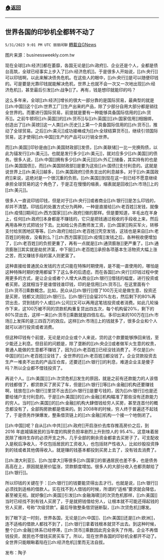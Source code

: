 ###  [:house:返回](README.md)
---


## 世界各国的印钞机全都转不动了
`5/31/2023 9:01 PM UTC 丽丽闲聊` [轉載自GNews](https://gnews.org/articles/1346981)

图片来源：businessweekly.com.tw  

现在全球[[zh:经济]]都在萎靡，各国无论是[[zh:政府]]、企业还是个人，全都是债台高筑，全球已经事实上步入了[[zh:经济危机]]。于是很多人开始说，[[zh:央行]]可以印钱啊，以此来解决债务危机。在这些人的眼中，[[zh:央行]]是可以随便印钱的。可是要是光靠印钱就能解决危机，世界上也就不会一次又一次地出现[[zh:经济危机]]，甚至最后引发[[zh:战争]]了。再有，钱是想印就能印的吗？  

这么多年来，全球[[zh:经济]]增长的很大一部分靠的是国际贸易，最典型的就是[[zh:中国]]这个[[zh:世界工厂]]生产出来的产品，除了少部分自用大部分都是销往全世界的。而要进行国际贸易，前提就是要有一种能够具备国际信用的[[zh:货币]]。之前牛顿将[[zh:英国]]的[[zh:货币]]与[[zh:英国]][[zh:国家信用]]相捆绑，创造出了[[zh:英镑]]这一人类[[zh:历史]]上第一个具备国际信用的[[zh:货币]]，推动了全球贸易。之后[[zh:美元]]成功接棒成为[[zh:全球结算货币]]，继续引领国际贸易，这才使得[[zh:中国]]生产的产品可以行销全世界。  

而[[zh:美国]]印钞是由[[zh:美国财政部]]发债，[[zh:美联储]]一比一兑换购债，以此为锚发行[[zh:美元]]。也就是发行多少[[zh:美元]]，就对应多少[[zh:美国]]的债务。很多人说，[[zh:中国]]拥有多少[[zh:美元]][[zh:外汇]]储备，其实持有的也是[[zh:美国国债]]，而[[zh:美国财政部]]是要为这些[[zh:国债]]支付利息的。这就是说世界上[[zh:美元]]越多，[[zh:美国政府]]债务支出的利息越多。对于[[zh:美国政府]]来说，这绝对是一个很沉重的负担。[[zh:美国]]到现在这一刻已经不愿意继续承担全球贸易的这个角色了，于是正在慢慢的缩表，缩表就是回收[[zh:市场]]上的[[zh:美元]]。  

很多人一直说印钱印钱，但是对于[[zh:央行]]或者商业[[zh:银行]]是怎么印钱的，却并不清楚。印钱后的处置方式分为两种，一种是直接给[[zh:老百姓]]发钱，就像[[zh:疫情]]期间[[zh:西方国家]][[zh:政府]]做的那样。但是要知道，羊毛出在羊身上，任何[[zh:政府]]本身都是不赚钱的，它只是把钱通过税收的手段收上来，然后再用各种方式把钱分下去。比如给公务员教师发工资，[[zh:国家]]购买军火，转移支付给贫困地区等等。[[zh:政府]]给[[zh:老百姓]]凭空发钱，这钱也是来自[[zh:老百姓]]的税收，没看到么？[[zh:西方国家]][[zh:疫情]]发钱之后，各种税收便增加了，[[zh:老百姓]]的负担更重了，再有一点就是[[zh:通货膨胀]]更严重了。[[zh:通货膨胀]]其实就是劫贫济富，中下层[[zh:老百姓]]承担各项基本生活物资大幅上涨之苦，而又赚钱手段的富人则更富了。  

这种直接给普通民众发钱的方式只能在特殊时期使用，是不能一直使用的，哪怕是这种特殊时期的使用都留下了这么多的后遗症。而在各国[[zh:央行]]印钱过程中使用更多的方式，是让企业或者个人增大从商业[[zh:银行]]借钱的幅度，进行投资或者买房。这就相当于是谁借钱谁印钱，印的是信用[[zh:货币]]。在这里面有个[[zh:货币]]乘数概念。比如，民众从[[zh:银行]]借了100万无论是做生意、投资还是买房，钱都又流回[[zh:银行]]。[[zh:银行]]会留20%左右，然后剩下的80%再贷出去，贷到钱的个人或[[zh:公司]]又可以再用这笔钱投资或者消费。如此几轮操作下来，这100万被不同的贷款机构重复贷出四五次，每个机构留20%，剩下的80%贷出去，这样一来[[zh:货币]]乘数就是四倍左右。多印出来的100万在[[zh:市场]]上发挥的是三四百万的效应。这样[[zh:市场]]上的钱就多了，很多企业和个人就可以进行投资或者消费。  

但这种印钱有个前提，无论是对企业或个人来说，贷的这个款要能够挣回来钱，至少能还上利息。但目前的问题是，除了垄断的[[zh:央企]]或者做军火生意的权贵，普通人能做的生意都不赚钱了，因为[[zh:老百姓]]已经没钱消费了。不仅是[[zh:中国]]的[[zh:老百姓]]没钱了，全世界的[[zh:老百姓]]都没钱了。企业贷款投资去生产一堆卖不出去的产品压仓库，还要还[[zh:银行]]的利息，难道企业主是傻子吗？所以企业都不借钱投资了。  

再说个人。[[zh:美国]][[zh:次贷危机]]发生的原因，就是之前有还款能力的人该借的钱都借了，都贷款买了房买了车，但是[[zh:银行]]等[[zh:金融]]机构还要赚钱啊，钱放在[[zh:银行]]里贷不出去[[zh:银行]]是要亏钱的，因为[[zh:银行]]也是还要给储户支付利息的。于是[[zh:美国]]的[[zh:金融]]机构瞄准了那些没有还款能力的穷人。当时[[zh:美国]]的[[zh:金融]]机构大肆借钱给穷人买房，甚至连首付的概念都没有了，全部购房款都是借来的。到 2008年的时候，穷人终于普遍还不起钱了，于是债务炸弹爆发，整条借货链上的[[zh:金融]]机构一个接一个地倒闭了。  

[[zh:中国]]呢？自从[[zh:中共]][[zh:政府]]开启涨价去库存推高房价之后，到 2016 年底城镇居民的当年度的购房负担率剧烈上升到惊人的 95.4%，这意味着居民除了维持生存的必须开支之外，几乎全部的剩余资金都拿去买房子了。可支配收入是税后净收入，不仅包括居民的工资收入，也包括财产性收入，比如炒股投资挣到的钱或者其他偶得收入。就是赚的钱基本都投到买房上去了，没有钱去消费了。  

[[zh:澳大利亚]]、[[zh:加拿大]]等很多[[zh:国家]]的普通居民也差不多，也是债务高高在上，原因就是房价猛涨，贷款额度增加。很多人的大部分收入也都贡献给了[[zh:银行]]。  

所以印钱的关键在于：[[zh:银行]]的钱要能贷得出去才行。也就是说，[[zh:银行]]必须找到适格的借款人。实在找不到人借钱的时候，所谓的“适格”要求就会降低，甚至被无视。就好像[[zh:美国]]引发[[zh:金融海啸]]的次货危机那样，[[zh:美国]]当时已经找不到有钱人买房了，于是就把钱借给穷人，让根本就不可能还得起钱的穷人买房，号称“次级贷款”。最后导致整条借贷链断裂，[[zh:次贷危机]]爆发。  

到了眼下这一时刻，世界各国，无论是[[zh:中国]]、[[zh:美国]]还是[[zh:欧洲]]，连不适格的借款人都找不到了，[[zh:银行]]拿着钱根本就贷不出去。到这种时候，整个[[zh:金融]]体系已经停滞，[[zh:货币]]乘数因此完全丧失了作用。企业不再借钱投资，居民也不借钱买房买车了。所以，现在世界各国的印钞机全都开不动了。全世界只能眼瞅着陷在[[zh:经济危机]]里而无法自拔。  

发布：陶子


